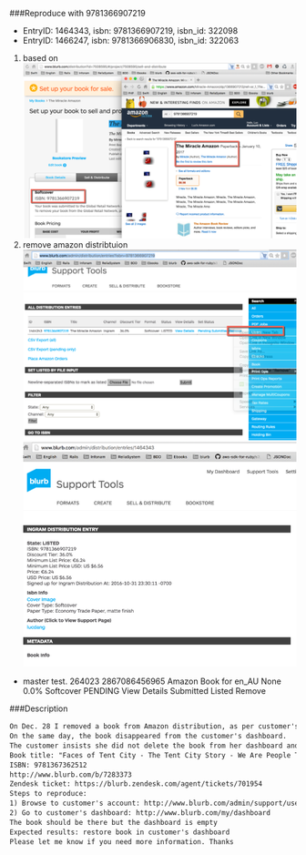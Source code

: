 ###Reproduce with 9781366907219
- EntryID: 1464343, isbn: 9781366907219, isbn_id: 322098
- EntryID: 1466247, isbn: 9781366906830, isbn_id: 322063
1) based on
![PS-5370-repro-01.png](./images/PS-5370-repro-01.png)
2) remove amazon distribtuion
![remove-repro-02.png](./images/remove-repro-02.png)
![after-remove-03.png](./images/after-remove-03.png)

- master test.
264023	2867086456965	Amazon Book for en_AU	None	0.0%	Softcover	PENDING	View Details	Submitted Listed Remove

###Description
```html
On Dec. 28 I removed a book from Amazon distribution, as per customer's request. 
On the same day, the book disappeared from the customer's dashboard. 
The customer insists she did not delete the book from her dashboard and neither did I.
Book title: "Faces of Tent City - The Tent City Story - We Are People Too" 
ISBN: 9781367362512
http://www.blurb.com/b/7283373
Zendesk ticket: https://blurb.zendesk.com/agent/tickets/701954
Steps to reproduce:
1) Browse to customer's account: http://www.blurb.com/admin/support/users/show/6065606
2) Go to customer's dashboard: http://www.blurb.com/my/dashboard
The book should be there but the dashboard is empty
Expected results: restore book in customer's dashboard
Please let me know if you need more information. Thanks
```